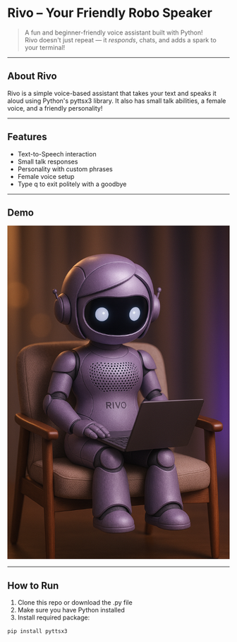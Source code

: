  #  Rivo – Your Friendly Robo Speaker

> A fun and beginner-friendly voice assistant built with Python!  
> Rivo doesn't just repeat — it *responds*, chats, and adds a spark to your terminal!

---

##  About Rivo

Rivo is a simple voice-based assistant that takes your text and speaks it aloud using Python's pyttsx3 library. It also has small talk abilities, a female voice, and a friendly personality!

---

##  Features

-  Text-to-Speech interaction
-  Small talk responses
-  Personality with custom phrases
-  Female voice setup
-  Type q to exit politely with a goodbye

---

##  Demo
![Rivo Demo](./Rivo%20the%20ROBO-speaker.png)

---

## How to Run

1. Clone this repo or download the .py file
2. Make sure you have Python installed
3. Install required package:
```bash
pip install pyttsx3

 
